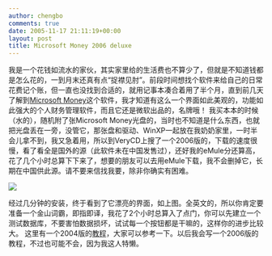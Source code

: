 ```yaml
---
author: chengbo
comments: true
date: 2005-11-17 21:11:19+00:00
layout: post
title: Microsoft Money 2006 deluxe
---
```


我是一个花钱如流水的家伙，其实家里给的生活费也不算少了，但就是不知道钱都是怎么花的，一到月末还真有点“捉襟见肘”。前段时间想找个软件来给自己的日常花费记个账，但一直也没找到合适的，就用记事本凑合着用了半个月，直到前几天了解到[Microsoft Money](http://www.microsoft.com/money/)这个软件，我才知道有这么一个界面如此美观的，功能如此强大的个人财务管理软件，而且它还是微软出品的，名牌哦！ 我买本本的时候（水的），随机附了张Microsoft Money光盘的，当时也不知道是什么东西，也就把光盘丢在一旁，没管它，那张盘和驱动、WinXP一起放在我奶奶家里，一时半会儿拿不到，我又急着用，所以到VeryCD上搜了一个2006版的，下载的速度很慢，看了看全是国外的源（此软件未在中国发售过），还好我的eMule分还算高，花了几个小时总算下下来了，想要的朋友可以去用eMule下载，我不会删掉它，长期在中国供此源。请不要来信找我要，除非你确实有困难。

[![](http://static.flickr.com/43/99979442_737bafb62b_m.jpg)](http://www.flickr.com/photos/chengbo/99979442/)

经过几分钟的安装，终于看到了它漂亮的界面，如上图。全英文的，所以你肯定要准备一个金山词霸，即指即译，我花了2个小时总算入了点门，你可以先建立一个测试数据库，不要害怕数据损坏，试试每一个按钮都是干嘛的，这样你的进步比较大。 这里有一个2004版的[教程](http://dog.xmu.edu.cn/modules.php?op=modload&name=News&file=article&sid=189)，大家可以参考一下。以后我会写一个2006版的教程，不过也可能不会，因为我这人特懒。
